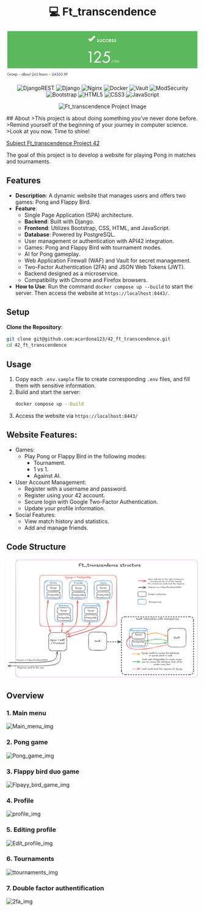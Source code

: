<h1 align=center>💻 Ft_transcendence</h1>
<p align="center">
  <img src="img/transcendence.png?raw=true" alt="Ft_transcendence Project Image"/>
</p>
<p align="center">
	<img src="https://img.shields.io/badge/DJANGO-REST-ff1709?style=for-the-badge&logo=django&logoColor=white&color=ff1709&labelColor=gray" alt="DjangoREST"/>
	<img src="https://img.shields.io/badge/django-%23092E20.svg?style=for-the-badge&logo=django&logoColor=white" alt="Django"/>
	<img src="https://img.shields.io/badge/nginx-%23009639.svg?style=for-the-badge&logo=nginx&logoColor=white" alt="Nginx"/>
	<img src="https://img.shields.io/badge/docker-%230db7ed.svg?style=for-the-badge&logo=docker&logoColor=white" alt="Docker"/>
	<img src="https://img.shields.io/badge/Vault-black?style=for-the-badge&logo=Vault" alt="Vault"/>
	<img src="https://img.shields.io/badge/ModSecurity-white?style=for-the-badge" alt="ModSecurity"/>
	<img src="https://img.shields.io/badge/bootstrap-%238511FA.svg?style=for-the-badge&logo=bootstrap&logoColor=white" alt="Bootstrap"/>
	<img src="https://img.shields.io/badge/html5-%23E34F26.svg?style=for-the-badge&logo=html5&logoColor=white" alt="HTML5"/>
	<img src="https://img.shields.io/badge/css3-%231572B6.svg?style=for-the-badge&logo=css3&logoColor=white" alt="CSS3"/>
	<img src="https://img.shields.io/badge/javascript-%23323330.svg?style=for-the-badge&logo=javascript&logoColor=%23F7DF1E" alt="JavaScript"/>	
</p>
<p align="center">
  <img src="https://github.com/user-attachments/assets/17bf9ca0-bb65-4fa5-8804-e756174a285f" alt="Ft_transcendence Project Image"/>
</p>
## About
>This project is about doing something you’ve never done before.
>Remind yourself of the beginning of your journey in computer science.
>Look at you now. Time to shine!

[Subject Ft_transcendence Project 42](en.subject.pdf)

The goal of this project is to develop a website for playing Pong in matches and tournaments.

## Features
- **Description**: A dynamic website that manages users and offers two games: Pong and Flappy Bird.
- **Feature**: 
	- Single Page Application (SPA) architecture.
	- **Backend**: Built with Django.
	- **Frontend**: Utilizes Bootstrap, CSS, HTML, and JavaScript.
	- **Database**: Powered by PostgreSQL.
	- User management or authentication with API42 integration.
	- Games: Pong and Flappy Bird with tournament modes.
	- AI for Pong gameplay.
	- Web Application Firewall (WAF) and Vault for secret management.
	- Two-Factor Authentication (2FA) and JSON Web Tokens (JWT).
	- Backend designed as a microservice.
	- Compatibility with Chrome and Firefox browsers.
- **How to Use**: Run the command `docker compose up --build` to start the server. Then access the website at `https://localhost:8443/`.

## Setup

**Clone the Repository**:

```bash
git clone git@github.com:acardona123/42_ft_transcendence.git
cd 42_ft_transcendence
```

## Usage
1. Copy each `.env.sample` file to create corresponding `.env` files, and fill them with sensitive information.
2. Build and start the server:
	```bash
	docker compose up --build
	```
3. Access the website via `https://localhost:8443/`

## Website Features:

- Games:
	- Play Pong or Flappy Bird in the following modes:
		- Tournament.
		- 1 vs 1.
		- Against AI.
- User Account Management:
	- Register with a username and password.
	- Register using your 42 account.
	- Secure login with Google Two-Factor Authentication.
	- Update your profile information.
- Social Features:
	- View match history and statistics.
	- Add and manage friends.

## Code Structure
![Structure Schema](img/schema.png)

## Overview
### 1. Main menu
![Main_menu_img](https://github.com/user-attachments/assets/ec7f3094-c1e7-4225-951f-8e50cab3a7b9)

### 2. Pong game
![Pong_game_img](https://github.com/user-attachments/assets/99c6cbf0-f376-43bd-84de-4fbfd944bec1)

### 3. Flappy bird duo game
![Flpayy_bird_game_img](https://github.com/user-attachments/assets/bc15f1c3-1b12-438f-800a-3296bfbaa74d)

### 4. Profile
![profile_img](https://github.com/user-attachments/assets/e09566a0-1223-43ea-9acc-870459144856)

### 5. Editing profile
![Edit_profile_img](https://github.com/user-attachments/assets/3fee432a-6e1f-4e3f-ba8c-a063d6437b89)

### 6. Tournaments
![ttournaments_img](https://github.com/user-attachments/assets/b7e46348-33fc-4f76-afdc-af1fd5e4fee3)

### 7. Double factor authentification
![2fa_img](https://github.com/user-attachments/assets/6ea865c9-1b39-4efa-9181-0b2e34cf1967)


